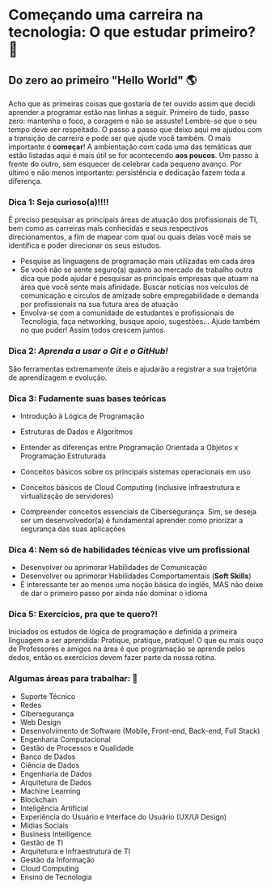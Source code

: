 # Começando uma carreira na tecnologia: O que estudar primeiro? :thinking:


## Do zero ao primeiro "Hello World" :earth_americas:

Acho que as primeiras coisas que gostaria de ter ouvido assim que decidi aprender a programar estão nas linhas a seguir. 
Primeiro de tudo, passo zero: mantenha o foco, a coragem e não se assuste! Lembre-se que o seu tempo deve ser respeitado. 
O passo a passo que deixo aqui me ajudou com a transição de carreira e pode ser que ajude você também. 
O mais importante é **começar**! 
A ambientação com cada uma das temáticas que estão listadas aqui é mais útil se for acontecendo **aos poucos**. 
Um passo à frente do outro, sem esquecer de celebrar cada pequeno avanço. 
Por último e não menos importante: persistência e dedicação fazem toda a diferença. 


### Dica 1: Seja curioso(a)!!!!

É preciso pesquisar as principais áreas de atuação dos profissionais de TI, bem como as carreiras mais conhecidas e seus respectivos direcionamentos, a fim de mapear com qual ou quais delas você mais se identifica e poder direcionar os seus estudos.

- Pesquise as linguagens de programação mais utilizadas em cada área
- Se você não se sente seguro(a) quanto ao mercado de trabalho outra dica que pode ajudar é pesquisar as principais empresas que atuam na área que você sente mais afinidade. Buscar notícias nos veículos de comunicação e círculos de amizade sobre empregabilidade e demanda por profissionais na sua futura área de atuação
- Envolva-se com a comunidade de estudantes e profissionais de Tecnologia, faça networking, busque apoio, sugestões... Ajude também no que puder! Assim todos crescem juntos.

### Dica 2: _Aprenda a usar o Git e o GitHub!_

São ferramentas extremamente úteis e ajudarão a registrar a sua trajetória de aprendizagem e evolução.


### Dica 3: Fudamente suas bases teóricas

- Introdução à Lógica de Programação
- Estruturas de Dados e Algoritmos
- Entender as diferenças entre Programação Orientada a Objetos x Programação Estruturada
- Conceitos básicos sobre os principais sistemas operacionais em uso
- Conceitos básicos de Cloud Computing (inclusive infraestrutura e virtualização de servidores)

- Compreender conceitos essenciais de Cibersegurança. Sim, se deseja ser um desenvolvedor(a) é fundamental aprender como priorizar a segurança das suas aplicações

### Dica 4: Nem só de habilidades técnicas vive um profissional

- Desenvolver ou aprimorar Habilidades de Comunicação
- Desenvolver ou aprimorar Habilidades Comportamentais (**Soft Skills**)
- É interessante ter ao menos uma noção básica do inglês, MAS não deixe de dar o primeiro passo por ainda não dominar o idioma


### Dica 5: Exercícios, pra que te quero?!

Iniciados os estudos de lógica de programação e definida a primeira linguagem a ser aprendida:
Pratique, pratique, pratique!
O que eu mais ouço de Professores e amigos na área é que programação se aprende pelos dedos, então os exercícios devem fazer parte da nossa rotina.



### Algumas áreas para trabalhar: :dart:

- Suporte Técnico
- Redes
- Cibersegurança
- Web Design
- Desenvolvimento de Software (Mobile, Front-end, Back-end, Full Stack)
- Engenharia Computacional
- Gestão de Processos e Qualidade
- Banco de Dados
- Ciência de Dados
- Engenharia de Dados
- Arquitetura de Dados
- Machine Learning
- Blockchain
- Inteligência Artificial
- Experiência do Usuário e Interface do Usuário (UX/UI Design)
- Mídias Sociais
- Business Intelligence
- Gestão de TI
- Arquitetura e Infraestrutura de TI
- Gestão da Informação
- Cloud Computing
- Ensino de Tecnologia





